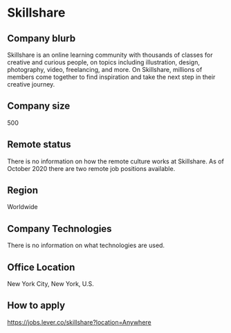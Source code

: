 # Skillshare

## Company blurb

Skillshare is an online learning community with thousands of classes for creative and curious people, on topics including illustration, design, photography, video, freelancing, and more. On Skillshare, millions of members come together to find inspiration and take the next step in their creative journey.

## Company size 

500

## Remote status

There is no information on how the remote culture works at Skillshare. As of October 2020 there are two remote job positions available.

## Region

Worldwide

## Company Technologies

There is no information on what technologies are used.

## Office Location

New York City, New York, U.S.

## How to apply

https://jobs.lever.co/skillshare?location=Anywhere

